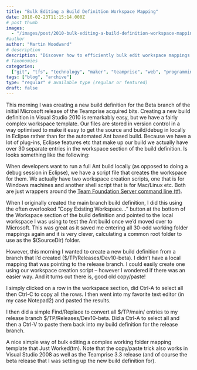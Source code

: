 ```yaml
---
title: "Bulk Editing a Build Definition Workspace Mapping"
date: 2010-02-23T11:15:14.000Z
# post thumb
images:
  - "/images/post/2010-bulk-editing-a-build-definition-workspace-mapping.jpg"
#author
author: "Martin Woodward"
# description
description: "Discover how to efficiently bulk edit workspace mappings in your build definitions, streamlining your setup process for complex projects."
# Taxonomies
categories:
  ["git", "tfs", "technology", "maker", "teamprise", "web", "programming"]
tags: ["blog", "archive"]
type: "regular" # available type (regular or featured)
draft: false
---
```


This morning I was creating a new build definition for the Beta branch of the initial Microsoft release of the Teamprise acquired bits. Creating a new build definition in Visual Studio 2010 is remarkably easy, but we have a fairly complex workspace template. Our files are stored in version control in a way optimised to make it easy to get the source and build/debug in locally in Eclipse rather than for the automated Ant based build. Because we have a lot of plug-ins, Eclipse features etc that make up our build we actually have over 30 separate entries in the workspace section of the build definition. Is looks something like the following:

[](http://www.woodwardweb.com/WindowsLiveWriter/BulkEditingaBuildDefinitionWorkspaceMapp_9DD0/tpbuildmain_2.png)

When developers want to run a full Ant build locally (as opposed to doing a debug session in Eclipse), we have a script file that creates the workspace for them. We actually have two workspace creation scripts, one that is for Windows machines and another shell script that is for Mac/Linux etc. Both are just wrappers around the [Team Foundation Server command line (tf)](<http://msdn.microsoft.com/en-us/library/cc31bk2e(VS.100).aspx>).

When I originally created the main branch build definition, I did this using the often overlooked “Copy Existing Workspace…” button at the bottom of the Workspace section of the build definition and pointed to the local workspace I was using to test the Ant build once we’d moved over to Microsoft. This was great as it saved me entering all 30-odd working folder mappings again and it is very clever, calculating a common root folder to use as the $(SourceDir) folder.

However, this morning I wanted to create a new build definition from a branch that I’d created ($/TP/Releases/Dev10-beta). I didn’t have a local mapping that was pointing to the release branch. I could easily create one using our workspace creation script – however I wondered if there was an easier way. And it turns out there is, good old copy/paste!

I simply clicked on a row in the workspace section, did Ctrl-A to select all then Ctrl-C to copy all the rows. I then went into my favorite text editor (in my case Notepad2) and pasted the results.

[](http://www.woodwardweb.com/WindowsLiveWriter/BulkEditingaBuildDefinitionWorkspaceMapp_9DD0/tpbuildnotepad_2.png)

I then did a simple Find/Replace to convert all $/TP/main/ entries to my release branch $/TP/Releases/Dev10-beta. Did a Ctrl-A to select all and then a Ctrl-V to paste them back into my build definition for the release branch.

[](http://www.woodwardweb.com/WindowsLiveWriter/BulkEditingaBuildDefinitionWorkspaceMapp_9DD0/tpbuildrelease_2.png)

A nice simple way of bulk editing a complex working folder mapping template that Just Worked(tm). Note that the copy/paste trick also works in Visual Studio 2008 as well as the Teamprise 3.3 release (and of course the beta release that I was setting up the new build definition for).
